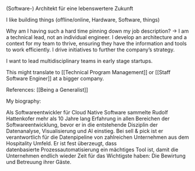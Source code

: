 (Software-) Architekt für eine lebenswertere Zukunft

I like building things (offline/online, Hardware, Software, things)

Why am I having such a hard time pinning down my job description? -> I am a technical lead, not an individual engineer. I develop an architecture and a context for my team to thrive, ensuring they have the information and tools to work efficiently. I drive initiatives to further the company’s strategy.

I want to lead multidisciplinary teams in early stage startups.

This might translate to [[Technical Program Management]] or [[Staff Software Enginer]] at a bigger company.

References:
[[Being a Generalist]]


My biography:

Als Softwareentwickler für Cloud Native Software sammelte Rudolf Hattenkofer mehr als 10 Jahre lang Erfahrung in allen Bereichen der Softwareentwicklung, bevor er in die entstehende Disziplin der Datenanalyse, Visualisierung und AI einstieg. Bei sell & pick ist er verantwortlich für die Datenpipeline von zahlreichen Unternehmen aus dem Hospitality Umfeld. Er ist fest überzeugt, dass datenbasierte Prozessautomatisierung ein mächtiges Tool ist, damit die Unternehmen endlich wieder Zeit für das Wichtigste haben: Die Bewirtung und Betreuung ihrer Gäste.